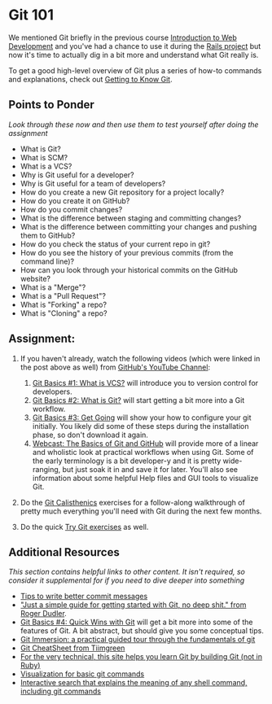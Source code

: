 # Git 101
<!-- *Estimated Time: 2 hrs* -->
<!-- purpose of this lesson should be to give the student a bit of a plain english overview of what git is and how to do the basics, eg make a repo, init, stage, commit and push. It would be nice to have a full blown git course -->

<!-- this course would be better after the installations project, that would allow students to have a bit of an idea of what they are doing when the submit their projects -->

<!-- notes for my editing this lesson
two things this lesson should do,
1. provide a high level overview of git
2. explain the basic work flow of staging, committing and pushing

Make sure to get the point across that git can feel cumbersome and unintuitive at the start, to not worry about understanding everything about git. The students will get more comfortable with it as they use it, git is a passive skill that will improve over time with use and understanding the basics is enough for now. They will learn more of the advanced features of git as and when they need them. 

the reason we are introuducing git now before we have git into coding is for a few reasons.
1. the sooner the student understands the basics, the sooner they will get comfortable with git
2. they will be able to upload the coming projects to github with at least a basic understanding of what they are doing
3. having your projects on github will allow them to get help easier from others, as they can just share a link to their repo to share their code when they need help
4. start builing a git profile.

-->

We mentioned Git briefly in the previous course [Introduction to Web Development](/introduction-to-web-development/tools-of-the-trade) and you've had a chance to use it during the [Rails project](/web-development-101/ruby-on-rails) but now it's time to actually dig in a bit more and understand what Git really is.

To get a good high-level overview of Git plus a series of how-to commands and explanations, check out [Getting to Know Git](http://www.vikingcodeschool.com/web-development-basics/getting-to-know-git).

## Points to Ponder

*Look through these now and then use them to test yourself after doing the assignment*

* What is Git?
* What is SCM?
* What is a VCS?
* Why is Git useful for a developer?
* Why is Git useful for a team of developers?
* How do you create a new Git repository for a project locally?
* How do you create it on GitHub?
* How do you commit changes?
* What is the difference between staging and committing changes?
* What is the difference between committing your changes and pushing them to GitHub?
* How do you check the status of your current repo in git?
* How do you see the history of your previous commits (from the command line)?
* How can you look through your historical commits on the GitHub website?
* What is a "Merge"?
* What is a "Pull Request"?
* What is "Forking" a repo?
* What is "Cloning" a repo?

## Assignment:

1. If you haven't already, watch the following videos (which were linked in the post above as well) from [GitHub's YouTube Channel](http://www.youtube.com/GitHubGuides):
    
    1. [Git Basics #1: What is VCS?](http://www.youtube.com/watch?v=8oRjP8yj2Wo) will introduce you to version control for developers.
    2. [Git Basics #2: What is Git?](http://www.youtube.com/watch?v=uhtzxPU7Bz0) will start getting a bit more into a Git workflow.
    3. [Git Basics #3: Get Going](https://www.youtube.com/watch?v=wmnSyrRBKTw) will show your how to configure your git initially.  You likely did some of these steps during the installation phase, so don't download it again.
    2. [Webcast: The Basics of Git and GitHub](http://www.youtube.com/watch?v=U8GBXvdmHT4) will provide more of a linear and wholistic look at practical workflows when using Git.  Some of the early terminology is a bit developer-y and it is pretty wide-ranging, but just soak it in and save it for later.  You'll also see information about some helpful Help files and GUI tools to visualize Git.

1. Do the [Git Calisthenics](http://www.vikingcodeschool.com/web-development-basics/git-calisthenics) exercises for a follow-along walkthrough of pretty much everything you'll need with Git during the next few months.
2. Do the quick [Try Git exercises](http://try.github.io/levels/1/challenges/1) as well.

## Additional Resources

*This section contains helpful links to other content. It isn't required, so consider it supplemental for if you need to dive deeper into something*

* [Tips to write better commit messages](http://chris.beams.io/posts/git-commit/)
* ["Just a simple guide for getting started with Git, no deep shit." from Roger Dudler](http://rogerdudler.github.io/git-guide/).
* [Git Basics #4: Quick Wins with Git](http://www.youtube.com/watch?v=7w5Z7LmyLgI) will get a bit more into some of the features of Git.  A bit abstract, but should give you some conceptual tips.
* [Git Immersion: a practical guided tour through the fundamentals of git](http://gitimmersion.com/index.html)
* [Git CheatSheet from Tiimgreen](https://github.com/tiimgreen/github-cheat-sheet)
* [For the very technical, this site helps you learn Git by building Git (not in Ruby)](http://kushagragour.in/blog/2014/01/build-git-learn-git/)
* [Visualization for basic git commands](http://www.wei-wang.com/ExplainGitWithD3/)
* [Interactive search that explains the meaning of any shell command, including git commands](http://explainshell.com)
